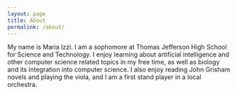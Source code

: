 ```yaml
---
layout: page
title: About
permalink: /about/
---
```

My name is Maria Izzi. I am a sophomore at Thomas Jefferson High School for Science and Technology. I enjoy learning about artificial intelligence and other computer science related topics in my free time, as well as biology and its integration into computer science. I also enjoy reading John Grisham novels and playing the viola, and I am a first stand player in a local orchestra.

<img src = "assets/images/profilepic.jpg" alt = "">
